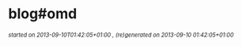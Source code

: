 
# blog#omd


<div style='font-size:80%;'><em>started on 2013-09-10T01:42:05+01:00
, (re)generated on 2013-09-10 01:42:05+01:00
</em></div>